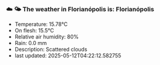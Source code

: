 ### ☁️ 🌤️  The weather in Florianópolis is: Florianópolis

- Temperature: 15.78°C
- On flesh: 15.5°C
- Relative air humidity: 80%
- Rain: 0.0 mm
- Description: Scattered clouds
- last updated: 2025-05-12T04:22:12.582755
